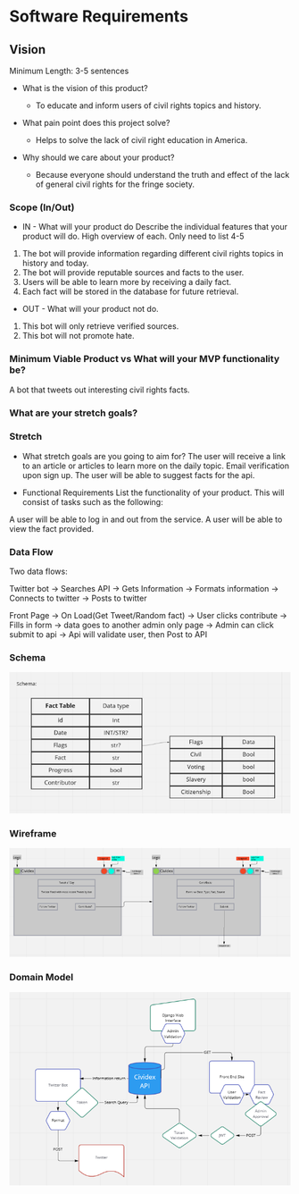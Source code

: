 # Software Requirements
## Vision
Minimum Length: 3-5 sentences

* What is the vision of this product?
  * To educate and inform users of civil rights topics and history.

* What pain point does this project solve?
  * Helps to solve the lack of civil right education in America.

* Why should we care about your product?
  * Because everyone should understand the truth and effect of the lack of general civil rights for the fringe society.

### Scope (In/Out)
* IN - What will your product do
Describe the individual features that your product will do.
High overview of each. Only need to list 4-5

1. The bot will provide information regarding different civil rights topics in history and today.
2. The bot will provide reputable sources and facts to the user.
3. Users will be able to learn more by receiving a daily fact.
4. Each fact will be stored in the database for future retrieval.
* OUT - What will your product not do.
1. This bot will only retrieve verified sources.
2. This bot will not promote hate.

### Minimum Viable Product vs What will your MVP functionality be?
A bot that tweets out interesting civil rights facts.

### What are your stretch goals?

### Stretch
* What stretch goals are you going to aim for?
The user will receive a link to an article or articles to learn more on the daily topic.
Email verification upon sign up.
The user will be able to suggest facts for the api.

* Functional Requirements
List the functionality of your product. This will consist of tasks such as the following:

A user will be able to log in and out from the service.
A user will be able to view the fact provided.

### Data Flow
Two data flows:

Twitter bot -> Searches API -> Gets Information -> Formats information -> Connects to twitter -> Posts to twitter

Front Page -> On Load(Get Tweet/Random fact) -> User clicks contribute -> Fills in form -> data goes to another admin only page -> Admin can click submit to api -> Api will validate user, then Post to API

### Schema
![schema](schema.png)

### Wireframe
![wireframe](wireframe.png)

### Domain Model
![domain_model](domain_model.png)